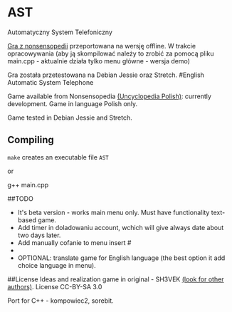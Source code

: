 # AST
Automatyczny System Telefoniczny

[Gra z nonsensopedii](http://nonsensopedia.wikia.com/wiki/Gra:Telefon) przeportowana na wersję offline. W trakcie opracowywania (aby ją skompilować należy to zrobić za pomocą pliku main.cpp - aktualnie działa tylko menu główne - wersja demo)


Gra została przetestowana na Debian Jessie oraz Stretch.
#English
Automatic System Telephone

Game available from Nonsensopedia [(Uncyclopedia Polish)](http://nonsensopedia.wikia.com/wiki/Gra:Telefon): currently development. Game in language Polish only.

Game tested in Debian Jessie and Stretch.

## Compiling
`make` creates an executable file `AST`

or

g++ main.cpp

##TODO
* It's beta version - works main menu only. Must have functionality text-based game.
* Add timer in doladowaniu account, wchich will give always date about two days later.
* Add manually cofanie to menu insert #
* 
* OPTIONAL: translate game for English language (the best option it add choice language in menu).

##License
Ideas and realization game in original - SH3VEK [(look for other authors)](http://nonsensopedia.wikia.com/wiki/Gra:Telefon?action=history). License CC-BY-SA 3.0

Port for C++ - kompowiec2, sorebit. 
